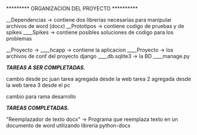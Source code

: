 
********* ORGANIZACION DEL PROYECTO **********

__Dependencias -> contiene dos librerias necesarias para manipular archivos de word (docx)
__Prototipos -> contiene codigo de pruebas y de spikes
____Spikes -> contiene posibles soluciones de codigo para los problemas

__Proyecto ->
____hcapp -> contiene la aplicacion
____Proyecto -> los archivos de conf del proyecto django
____db.sqlite3 -> la BD 
____manage.py







_________TAREAS A SER COMPLETADAS._________

cambio desde pc juan
tarea agregada desde la web
tarea 2 agregada desde la web
tarea 3 desde el pc

cambio para rama desarrollo


_________TAREAS COMPLETADAS._________

"Reemplazador de texto docx" -> Programa que reemplaza texto en un documento de word
utilizando libreria python-docx


